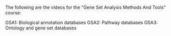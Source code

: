 The following are the videos for the "Gene Set Analysis Methods And Tools" course:

GSA1: Biological annotation databases
GSA2: Pathway databases
GSA3: Ontology and gene set databases
